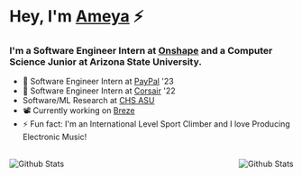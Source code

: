 

# Hey, I'm [Ameya][website] ⚡

### I'm a Software Engineer Intern at [Onshape][onshape] and a Computer Science Junior at Arizona State University.
- 🏢 Software Engineer Intern at [PayPal][paypal] '23
- 🏢 Software Engineer Intern at [Corsair][corsair] '22
- Software/ML Research at [CHS ASU][chs-asu]
- 📽️ Currently working on [Breze][breze]
- ⚡ Fun fact: I'm an International Level Sport Climber and I love Producing Electronic Music!


<br>

<img align="left" alt="Github Stats" src="https://github-readme-stats.vercel.app/api?username=ameyalambat128&show_icons=true&hide_border=false&theme=dark&border_radius=20">
<img align="right" alt="Github Stats" src="https://github-readme-stats.vercel.app/api/top-langs/?username=ameyalambat128&layout=compact&langs_count=6&hide=html&theme=dark&border_radius=20">

<!--
**ameyalambat128/ameyalambat128** is a ✨ _special_ ✨ repository because its `README.md` (this file) appears on your GitHub profile.

Here are some ideas to get you started:

- 🔭 I’m currently working on ...
- 🌱 I’m currently learning ...
- 👯 I’m looking to collaborate on ...
- 🤔 I’m looking for help with ...
- 💬 Ask me about ...
- 📫 How to reach me: ...
- 😄 Pronouns: ...
- ⚡ Fun fact: ...
-->

[breze]: https://breze.one/
[chs-asu]: https://chs.asu.edu/
[onshape]: https://onshape.com/en/
[paypal]: https://www.paypal.com/us/home
[corsair]: https://www.corsair.com/us/en/
[website]: https://ameyalambat.com/
[linkedin]: http://www.linkedin.com/in/ameyalambat
[twitter]: https://www.twitter.com/lambatameya
[instagram]: https://www.instagram.com/ameyalambat128/
